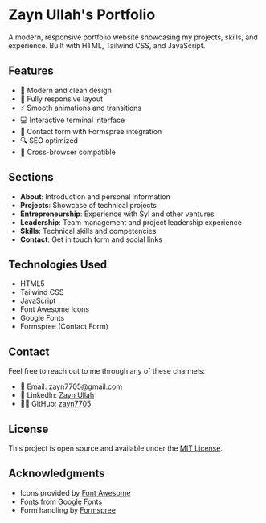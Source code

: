 # Zayn Ullah's Portfolio

A modern, responsive portfolio website showcasing my projects, skills, and experience. Built with HTML, Tailwind CSS, and JavaScript.

## Features

- 🎨 Modern and clean design
- 📱 Fully responsive layout
- ⚡ Smooth animations and transitions
- 💻 Interactive terminal interface
- 📝 Contact form with Formspree integration
- 🔍 SEO optimized
- 🎯 Cross-browser compatible

## Sections

- **About**: Introduction and personal information
- **Projects**: Showcase of technical projects
- **Entrepreneurship**: Experience with Syl and other ventures
- **Leadership**: Team management and project leadership experience
- **Skills**: Technical skills and competencies
- **Contact**: Get in touch form and social links

## Technologies Used

- HTML5
- Tailwind CSS
- JavaScript
- Font Awesome Icons
- Google Fonts
- Formspree (Contact Form)

## Contact

Feel free to reach out to me through any of these channels:

- 📧 Email: [zayn7705@gmail.com](mailto:zayn7705@gmail.com)
- 💼 LinkedIn: [Zayn Ullah](https://www.linkedin.com/in/zaynullah)
- 👨‍💻 GitHub: [zayn7705](https://github.com/zayn7705)

## License

This project is open source and available under the [MIT License](LICENSE).

## Acknowledgments

- Icons provided by [Font Awesome](https://fontawesome.com)
- Fonts from [Google Fonts](https://fonts.google.com)
- Form handling by [Formspree](https://formspree.io)
